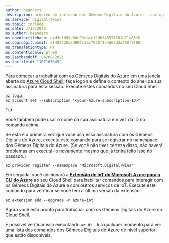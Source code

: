 ```yaml
---
author: baanders
description: arquivo de inclusão dos Gêmeos Digitais do Azure – configurar o Cloud Shell e a extensão de IoT
ms.service: digital-twins
ms.topic: include
ms.date: 7/17/2020
ms.author: baanders
ms.openlocfilehash: d4d9efd99a60c93dbfef2d6f45971781d71e83fb
ms.sourcegitcommit: 5f482220a6d994c33c7920f4e4d67d2a450f7f08
ms.translationtype: HT
ms.contentlocale: pt-BR
ms.lasthandoff: 04/08/2021
ms.locfileid: "107105045"
---
```

Para começar a trabalhar com os Gêmeos Digitais do Azure em uma janela aberta do [Azure Cloud Shell](https://shell.azure.com), faça logon e defina o contexto do shell da sua assinatura para esta sessão. Execute estes comandos no seu Cloud Shell:

```azurecli-interactive
az login
az account set --subscription "<your-Azure-subscription-ID>"
```
> [!TIP]
> Você também pode usar o nome da sua assinatura em vez da ID no comando acima. 

Se esta é a primeira vez que você usa essa assinatura com os Gêmeos Digitais do Azure, execute este comando para se registrar no namespace dos Gêmeos Digitais do Azure. (Se você não tiver certeza disso, não haverá problemas em executá-lo novamente mesmo que já tenha feito isso no passado.)

```azurecli-interactive
az provider register --namespace 'Microsoft.DigitalTwins'
```

Em seguida, você adicionará a [**Extensão de IoT do Microsoft Azure para a CLI do Azure**](/cli/azure/service-page/azure%20iot) ao seu Cloud Shell para habilitar comandos para interagir com os Gêmeos Digitais do Azure e com outros serviços de IoT. Execute este comando para verificar se você tem a última versão da extensão:

```azurecli-interactive
az extension add --upgrade -n azure-iot
```

Agora você está pronto para trabalhar com os Gêmeos Digitais do Azure no Cloud Shell.

É possível verificar isso executando `az dt -h` a qualquer momento para ver uma lista dos comandos dos Gêmeos Digitais do Azure de nível superior que estão disponíveis.